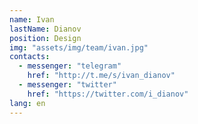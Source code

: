 ```yaml
---
name: Ivan
lastName: Dianov
position: Design
img: "assets/img/team/ivan.jpg"
contacts:
  - messenger: "telegram"
    href: "http://t.me/s/ivan_dianov"
  - messenger: "twitter"
    href: "https://twitter.com/i_dianov"  
lang: en
---
```

